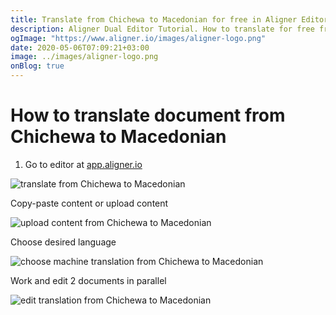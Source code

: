 ```yaml
---
title: Translate from Chichewa to Macedonian for free in Aligner Editor
description: Aligner Dual Editor Tutorial. How to translate for free from Chichewa to Macedonian. Aligner is multilingual document management platform. 
ogImage: "https://www.aligner.io/images/aligner-logo.png"
date: 2020-05-06T07:09:21+03:00
image: ../images/aligner-logo.png
onBlog: true
---
```


# How to translate document from Chichewa to Macedonian

1. Go to editor at [app.aligner.io](https://app.aligner.io "Aligner App web page")

![translate from Chichewa to Macedonian](../aligner-blank-editor.png "translate from Chichewa to Macedonian")

Copy-paste content or upload content

![upload content from Chichewa to Macedonian](../aligner-uploaded-document.png "upload content from Chichewa to Macedonian")

Choose desired language

![choose machine translation from Chichewa to Macedonian](../aligner-language-dropdown.png "choose machine translation from Chichewa to Macedonian")

Work and edit 2 documents in parallel

![edit translation from Chichewa to Macedonian](../aligner-double-sitded-editor.png "edit translation from Chichewa to Macedonian")

